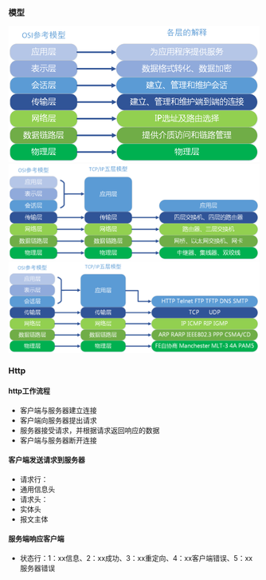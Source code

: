 ### 模型
![](../pic/network_1.png)
![](../pic/network_2.png)
![](../pic/network_3.png) 

### Http
#### http工作流程
* 客户端与服务器建立连接
* 客户端向服务器提出请求
* 服务器接受请求，并根据请求返回响应的数据
* 客户端与服务器断开连接

#### 客户端发送请求到服务器
* 请求行：
* 通用信息头
* 请求头：
* 实体头
* 报文主体

#### 服务端响应客户端
* 状态行：1：xx信息、2：xx成功、3：xx重定向、4：xx客户端错误、5：xx服务器错误 